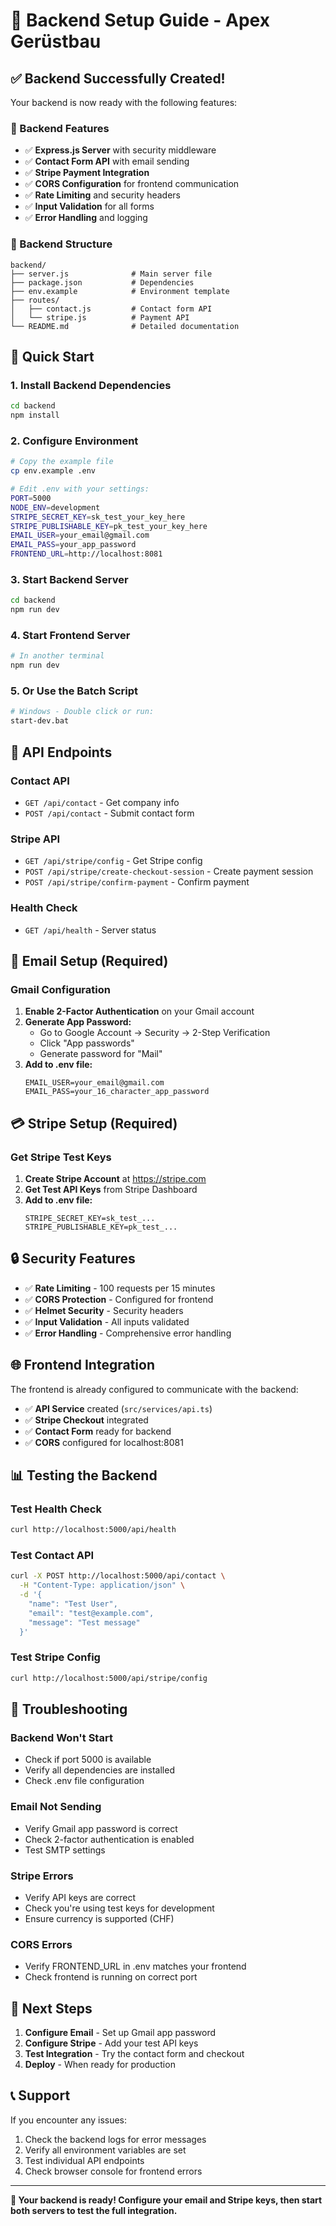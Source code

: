 # 🚀 Backend Setup Guide - Apex Gerüstbau

## ✅ **Backend Successfully Created!**

Your backend is now ready with the following features:

### **🔧 Backend Features**
- ✅ **Express.js Server** with security middleware
- ✅ **Contact Form API** with email sending
- ✅ **Stripe Payment Integration** 
- ✅ **CORS Configuration** for frontend communication
- ✅ **Rate Limiting** and security headers
- ✅ **Input Validation** for all forms
- ✅ **Error Handling** and logging

### **📁 Backend Structure**
```
backend/
├── server.js              # Main server file
├── package.json           # Dependencies
├── env.example            # Environment template
├── routes/
│   ├── contact.js         # Contact form API
│   └── stripe.js          # Payment API
└── README.md              # Detailed documentation
```

## **🚀 Quick Start**

### **1. Install Backend Dependencies**
```bash
cd backend
npm install
```

### **2. Configure Environment**
```bash
# Copy the example file
cp env.example .env

# Edit .env with your settings:
PORT=5000
NODE_ENV=development
STRIPE_SECRET_KEY=sk_test_your_key_here
STRIPE_PUBLISHABLE_KEY=pk_test_your_key_here
EMAIL_USER=your_email@gmail.com
EMAIL_PASS=your_app_password
FRONTEND_URL=http://localhost:8081
```

### **3. Start Backend Server**
```bash
cd backend
npm run dev
```

### **4. Start Frontend Server**
```bash
# In another terminal
npm run dev
```

### **5. Or Use the Batch Script**
```bash
# Windows - Double click or run:
start-dev.bat
```

## **🔗 API Endpoints**

### **Contact API**
- `GET /api/contact` - Get company info
- `POST /api/contact` - Submit contact form

### **Stripe API**
- `GET /api/stripe/config` - Get Stripe config
- `POST /api/stripe/create-checkout-session` - Create payment session
- `POST /api/stripe/confirm-payment` - Confirm payment

### **Health Check**
- `GET /api/health` - Server status

## **📧 Email Setup (Required)**

### **Gmail Configuration**
1. **Enable 2-Factor Authentication** on your Gmail account
2. **Generate App Password:**
   - Go to Google Account → Security → 2-Step Verification
   - Click "App passwords"
   - Generate password for "Mail"
3. **Add to .env file:**
   ```env
   EMAIL_USER=your_email@gmail.com
   EMAIL_PASS=your_16_character_app_password
   ```

## **💳 Stripe Setup (Required)**

### **Get Stripe Test Keys**
1. **Create Stripe Account** at https://stripe.com
2. **Get Test API Keys** from Stripe Dashboard
3. **Add to .env file:**
   ```env
   STRIPE_SECRET_KEY=sk_test_...
   STRIPE_PUBLISHABLE_KEY=pk_test_...
   ```

## **🔒 Security Features**

- ✅ **Rate Limiting** - 100 requests per 15 minutes
- ✅ **CORS Protection** - Configured for frontend
- ✅ **Helmet Security** - Security headers
- ✅ **Input Validation** - All inputs validated
- ✅ **Error Handling** - Comprehensive error handling

## **🌐 Frontend Integration**

The frontend is already configured to communicate with the backend:

- ✅ **API Service** created (`src/services/api.ts`)
- ✅ **Stripe Checkout** integrated
- ✅ **Contact Form** ready for backend
- ✅ **CORS** configured for localhost:8081

## **📊 Testing the Backend**

### **Test Health Check**
```bash
curl http://localhost:5000/api/health
```

### **Test Contact API**
```bash
curl -X POST http://localhost:5000/api/contact \
  -H "Content-Type: application/json" \
  -d '{
    "name": "Test User",
    "email": "test@example.com",
    "message": "Test message"
  }'
```

### **Test Stripe Config**
```bash
curl http://localhost:5000/api/stripe/config
```

## **🚨 Troubleshooting**

### **Backend Won't Start**
- Check if port 5000 is available
- Verify all dependencies are installed
- Check .env file configuration

### **Email Not Sending**
- Verify Gmail app password is correct
- Check 2-factor authentication is enabled
- Test SMTP settings

### **Stripe Errors**
- Verify API keys are correct
- Check you're using test keys for development
- Ensure currency is supported (CHF)

### **CORS Errors**
- Verify FRONTEND_URL in .env matches your frontend
- Check frontend is running on correct port

## **🎯 Next Steps**

1. **Configure Email** - Set up Gmail app password
2. **Configure Stripe** - Add your test API keys
3. **Test Integration** - Try the contact form and checkout
4. **Deploy** - When ready for production

## **📞 Support**

If you encounter any issues:
1. Check the backend logs for error messages
2. Verify all environment variables are set
3. Test individual API endpoints
4. Check browser console for frontend errors

---

**🎉 Your backend is ready! Configure your email and Stripe keys, then start both servers to test the full integration.** 